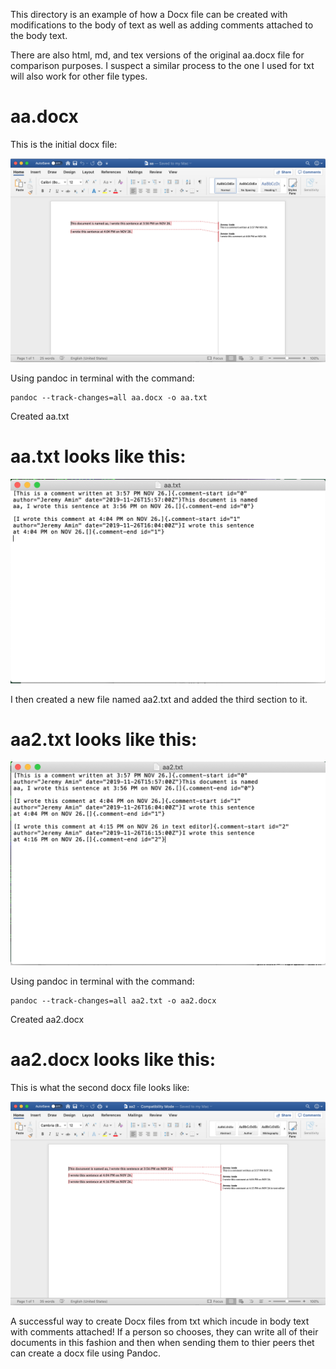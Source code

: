 This directory is an example of how a Docx file can be created with modifications to the body of text as well as adding comments attached to the body text.

There are also html, md, and tex versions of the original aa.docx file for comparison purposes. I suspect a similar process to the one I used for txt will also work for other file types.

# aa.docx

This is the initial docx file:

![alt text](https://github.com/MQ-FOAR705/Version-Control-Supervisor-Feedback-PoC/blob/master/aa/aa.docx-screenshot.png "Initial Docx file")

Using pandoc in terminal with the command:

	pandoc --track-changes=all aa.docx -o aa.txt

Created aa.txt

# aa.txt looks like this:


![alt text](https://github.com/MQ-FOAR705/Version-Control-Supervisor-Feedback-PoC/blob/master/aa/aa.txt-screenshot.png "Txt file from initial docx file")

I then created a new file named aa2.txt and added the third section to it.

# aa2.txt looks like this:

![alt text](https://github.com/MQ-FOAR705/Version-Control-Supervisor-Feedback-PoC/blob/master/aa/aa2.txt-screenshot.png "Modified aa.txt")

Using pandoc in terminal with the command:

	pandoc --track-changes=all aa2.txt -o aa2.docx

Created aa2.docx
  
# aa2.docx looks like this:


This is what the second docx file looks like:

![alt text](https://github.com/MQ-FOAR705/Version-Control-Supervisor-Feedback-PoC/blob/master/aa/aa2.docx-screenshot.png "Final Docx file!")

A successful way to create Docx files from txt which incude in body text with comments attached! If a person so chooses, they can write all of their documents in this fashion and then when sending them to thier peers thet can create a docx file using Pandoc.
